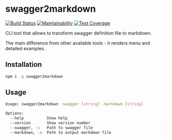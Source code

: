 # swagger2markdown

[![Build Status](https://travis-ci.org/katsanva/swagger2markdown.svg?branch=master)](https://travis-ci.org/katsanva/swagger2markdown)
[![Maintainability](https://api.codeclimate.com/v1/badges/1bc2b9ae5942f4c8e3ef/maintainability)](https://codeclimate.com/github/katsanva/swagger2markdown/maintainability)
[![Test Coverage](https://api.codeclimate.com/v1/badges/1bc2b9ae5942f4c8e3ef/test_coverage)](https://codeclimate.com/github/katsanva/swagger2markdown/test_coverage)

CLI tool that allows to transform swagger definition file to markdown.

The main difference from other available tools - it renders menu and detailed examples.

## Installation

```sh
npm i -g swagger2markdown
```

## Usage

```sh
Usage: swagger2markdown -swagger [string] -markdown [string]

Options:
  --help          Show help                                            [boolean]
  --version       Show version number                                  [boolean]
  --swagger, -s   Path to swagger file                                [required]
  --markdown, -m  Path to output markdown file                        [required]
```
